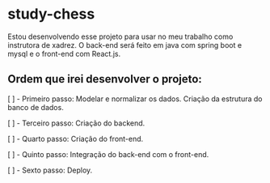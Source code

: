 # study-chess
Estou desenvolvendo esse projeto para usar no meu trabalho como instrutora de xadrez. O back-end será feito em java com spring boot e mysql e o front-end com React.js.

## Ordem que irei desenvolver o projeto:

[ ] - Primeiro passo:
Modelar e normalizar os dados. Criação da estrutura do banco de dados.

[ ] - Terceiro passo:
Criação do backend.

[ ] - Quarto passo:
Criação do front-end.

[ ] - Quinto passo:
Integração do back-end com o front-end.

[ ] - Sexto passo:
Deploy.
